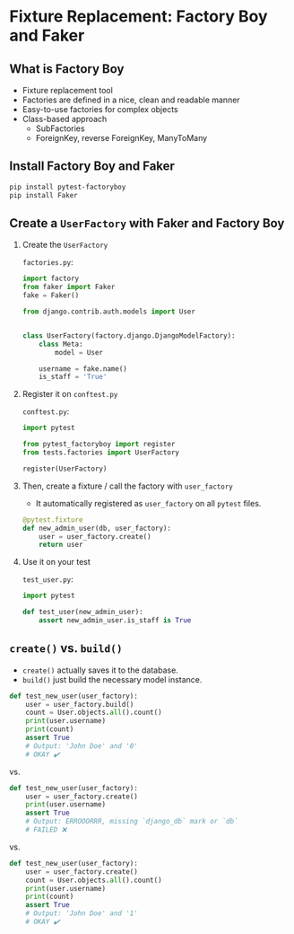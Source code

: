 # Fixture Replacement: Factory Boy and Faker

## What is Factory Boy

- Fixture replacement tool
- Factories are defined in a nice, clean and readable manner
- Easy-to-use factories for complex objects
- Class-based approach
  - SubFactories
  - ForeignKey, reverse ForeignKey, ManyToMany

## Install Factory Boy and Faker

```sh
pip install pytest-factoryboy
pip install Faker
```

## Create a `UserFactory` with Faker and Factory Boy

1. Create the `UserFactory`

   `factories.py`:

   ```python
   import factory
   from faker import Faker
   fake = Faker()
   
   from django.contrib.auth.models import User
   
   
   class UserFactory(factory.django.DjangoModelFactory):
       class Meta:
           model = User
   
       username = fake.name()
       is_staff = 'True'
   ```

2. Register it on `conftest.py`

   `conftest.py`:

   ```python
   import pytest

   from pytest_factoryboy import register
   from tests.factories import UserFactory
   
   register(UserFactory)
   ```

3. Then, create a fixture / call the factory with `user_factory`
   - It automatically registered as `user_factory` on all `pytest` files.

   ```python
   @pytest.fixture
   def new_admin_user(db, user_factory):
       user = user_factory.create()
       return user
   ```

4. Use it on your test

   `test_user.py`:

   ```python
   import pytest

   def test_user(new_admin_user):
       assert new_admin_user.is_staff is True
   ```

## `create()` vs. `build()`

- `create()` actually saves it to the database.
- `build()` just build the necessary model instance.

```python
def test_new_user(user_factory):
    user = user_factory.build()
    count = User.objects.all().count()
    print(user.username)
    print(count)
    assert True
    # Output: 'John Doe' and '0'
    # OKAY ✔️
```

vs.

```python
def test_new_user(user_factory):
    user = user_factory.create()
    print(user.username)
    assert True
    # Output: ERROOORRR, missing `django_db` mark or `db`
    # FAILED ❌
```

vs.

```python
def test_new_user(user_factory):
    user = user_factory.create()
    count = User.objects.all().count()
    print(user.username)
    print(count)
    assert True
    # Output: 'John Doe' and '1'
    # OKAY ✔️
```
